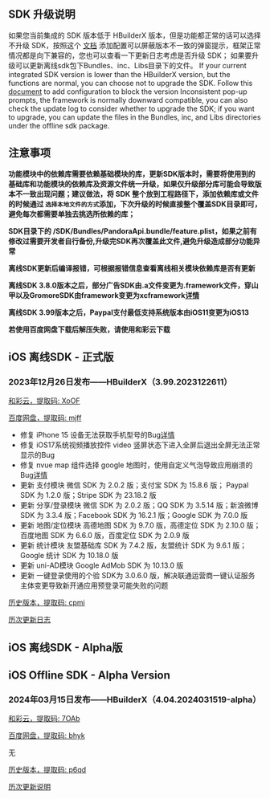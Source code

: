 ## SDK 升级说明
如果您当前集成的 SDK 版本低于 HBuilderX 版本，但是功能都正常的话可以选择不升级 SDK，按照这个 [文档](https://ask.dcloud.net.cn/article/35627) 添加配置可以屏蔽版本不一致的弹窗提示，框架正常情况都是向下兼容的，您也可以查看一下更新日志考虑是否升级 SDK； 如果要升级可以更新离线sdk包下Bundles、inc、Libs目录下的文件。
If your current integrated SDK version is lower than the HBuilderX version, but the functions are normal, you can choose not to upgrade the SDK. Follow this [document](https://ask.dcloud.net.cn/article/35627) to add configuration to block the version Inconsistent pop-up prompts, the framework is normally downward compatible, you can also check the update log to consider whether to upgrade the SDK; if you want to upgrade, you can update the files in the Bundles, inc, and Libs directories under the offline sdk package.

## 注意事项
**功能模块中的依赖库需要依赖基础模块的库，更新SDK版本时，需要将使用到的基础库和功能模块的依赖库及资源文件统一升级，如果仅升级部分库可能会导致版本不一致出现问题；建议做法，将 SDK 整个放到工程路径下，添加依赖库或文件的时候通过 `选择本地文件的方式`添加，下次升级的时候直接整个覆盖SDK目录即可，避免每次都需要单独去挑选所依赖的库；**

**SDK目录下的 /SDK/Bundles/PandoraApi.bundle/feature.plist，如果之前有修改过需要开发者自行备份,升级完SDK再次覆盖此文件,避免升级造成部分功能异常**

**离线SDK更新后编译报错，可根据报错信息查看离线相关模块依赖库是否有更新**

**离线SDK 3.8.0版本之后，部分广告SDK由.a文件变更为.framework文件，穿山甲以及GromoreSDK由framework变更为xcframework[详情](https://nativesupport.dcloud.net.cn/AppDocs/usemodule/iOSModuleConfig/uniad.html)**

**离线SDK 3.99版本之后，Paypal支付最低支持系统版本由iOS11变更为iOS13**

**若使用百度网盘下载后解压失败，请使用和彩云下载**


## iOS 离线SDK - 正式版

### 2023年12月26日发布——HBuilderX（3.99.2023122611）

[和彩云，提取码: XoOF](https://caiyun.139.com/m/i?115CeVfzPc45F)

[百度网盘，提取码: mjff](https://pan.baidu.com/s/1qoQzakThPOcRI_PtK58S6w?pwd=mjff)

+ 修复 iPhone 15 设备无法获取手机型号的Bug[详情](https://ask.dcloud.net.cn/question/182298)
+ 修复 iOS17系统视频播放控件 video 竖屏状态下进入全屏后退出全屏无法正常显示的Bug
+ 修复 nvue map 组件选择 google 地图时，使用自定义气泡导致应用崩溃的Bug[详情](https://ask.dcloud.net.cn/question/183494)
+ 更新 支付模块 微信 SDK 为 2.0.2 版；支付宝 SDK 为 15.8.6 版； Paypal SDK 为 1.2.0 版；Stripe SDK 为 23.18.2 版
+ 更新 分享/登录模块 微信 SDK 为 2.0.2 版；QQ SDK 为 3.5.14 版；新浪微博 SDK 为 3.3.4 版；Facebook SDK 为 16.2.1 版；Google SDK 为 7.0.0 版
+ 更新 地图/定位模块 高德地图 SDK 为 9.7.0 版，高德定位 SDK 为 2.10.0 版；百度地图 SDK 为 6.6.0 版，百度定位 SDK 为 2.0.9 版
+ 更新 统计模块 友盟基础库 SDK 为 7.4.2 版，友盟统计 SDK 为 9.6.1 版；Google 统计 SDK 为 10.18.0 版
+ 更新 uni-AD模块 Google AdMob SDK 为 10.13.0 版
+ 更新 一键登录使用的个验 SDK为 3.0.6.0 版，解决联通运营商一键认证服务主体变更导致新开通应用预登录可能失败的问题

[历史版本，提取码: cpmi](https://pan.baidu.com/s/1Q6Axh0lNw-C3NVpqaYDIKg?pwd=cpmi)

[历次更新日志](update_history_iOS_release.md)


## iOS 离线SDK - Alpha版
## iOS Offline SDK - Alpha Version

### 2024年03月15日发布——HBuilderX（4.04.2024031519-alpha）

[和彩云，提取码: 7OAb](https://caiyun.139.com/m/i?115CeoayJv0wJ)

[百度网盘，提取码: bhyk](https://pan.baidu.com/s/12QvdM2dYdkTJbcvb79uHFA?pwd=bhyk)

无

[历史版本，提取码: p6qd](https://pan.baidu.com/s/1DysU1xYmxgGwXvQ3rEMK3A?pwd=p6qd)

[历次更新说明](update_history_iOS_alpha.md)
